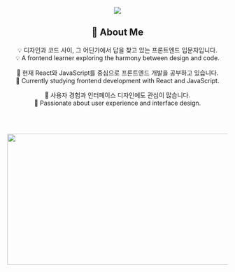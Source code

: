 <p align="center">
  <img src="https://capsule-render.vercel.app/api?type=waving&color=auto&height=200&section=header&text=Design+Meets+Code&fontSize=40&animation=fadeIn" />
</p>


<h2 align="center">👋 About Me</h2>

<div align="center">

💡 디자인과 코드 사이, 그 어딘가에서 답을 찾고 있는 프론트엔드 입문자입니다.  
💡 A frontend learner exploring the harmony between design and code.  

🌱 현재 React와 JavaScript를 중심으로 프론트엔드 개발을 공부하고 있습니다.  
🌱 Currently studying frontend development with React and JavaScript.  

🎨 사용자 경험과 인터페이스 디자인에도 관심이 많습니다.  
🎨 Passionate about user experience and interface design.

</div>
<br>
<br>


<p align="center">
  <a href="https://www.gitanimals.org/en_US?utm_medium=image&utm_source=ElviaChoi&utm_content=farm">
    <img
      src="https://render.gitanimals.org/farms/ElviaChoi"
      width="600"
      height="300"
    />
  </a>
</p>
